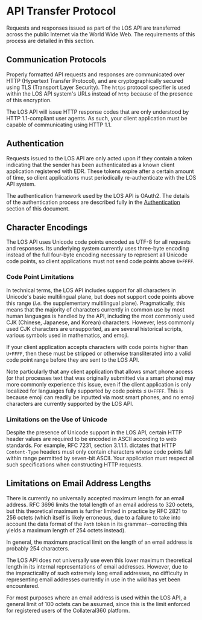 # API Transfer Protocol

Requests and responses issued as part of the LOS API are
transferred across the public Internet via the World Wide Web.
The requirements of this process are detailed in this section.

## Communication Protocols

Properly formatted API requests and responses are communicated
over HTTP (Hypertext Transfer Protocol), and are cryptographically
secured using TLS (Transport Layer Security). The `https` protocol
specifier is used within the LOS API system's URLs instead of
`http` because of the presence of this encryption.

The LOS API will issue HTTP response codes that are only
understood by HTTP 1.1-compliant user agents. As such, your
client application must be capable of communicating using
HTTP 1.1. 

## Authentication

Requests issued to the LOS API are only acted upon if they
contain a token indicating that the sender has been
authenticated as a known client application registered with
EDR. These tokens expire after a certain amount of time,
so client applications must periodically re-authenticate with
the LOS API system.

The authentication framework used by the LOS API is OAuth2.
The details of the authentication process are described fully
in the [Authentication](authentication.md) section of this
document. 

## Character Encodings

The LOS API uses Unicode code points encoded as UTF-8 for all
requests and responses. Its underlying system currently uses
three-byte encoding instead of the full four-byte encoding
necessary to represent all Unicode code points, so client
applications must not send code points above `U+FFFF`.

### Code Point Limitations

In technical terms, the LOS API includes support for all
characters in Unicode's basic multilingual plane, but does
not support code points above this range (_i.e._ the
supplementary multilingual plane). Pragmatically, this
means that the majority of characters currently in common
use by most human languages is handled by the API, including
the most commonly used CJK (Chinese, Japanese, and Korean)
characters. However, less commonly used CJK characters are
unsupported, as are several historical scripts, various symbols
used in mathematics, and emoji.

If your client application accepts characters with code points
higher than `U+FFFF`, then these must be stripped or otherwise
transliterated into a valid code point range before they are
sent to the LOS API.

Note particularly that any client application that allows
smart phone access (or that processes text that was originally
submitted via a smart phone) may more commonly experience
this issue, even if the client application is only localized
for languages fully supported by code points ≤ `U+FFFF`. This
is because emoji can readily be inputted via most smart
phones, and no emoji characters are currently supported by
the LOS API. 

### Limitations on the Use of Unicode

Despite the presence of Unicode support in the LOS API, certain
HTTP header values are required to be encoded in ASCII according
to web standards. For example, RFC 7231, section 3.1.1.1.
dictates that HTTP `Content-Type` headers must only contain
characters whose code points fall within range permitted by
seven-bit ASCII. Your application must respect all such
specifications when constructing HTTP requests.

## Limitations on Email Address Lengths

There is currently no universally accepted maximum length
for an email address. RFC 3696 limits the total length of
an email address to 320 octets, but this theoretical
maximum is further limited in practice by RFC 2821 to 256
octets (which itself is likely erroneous, due to a failure
to take into account the data format of the `Path` token
in its grammar--correcting this yields a maximum length of
254 octets instead).

In general, the maximum practical limit on the length of an
email address is probably 254 characters.

The LOS API does not universally use even this lower
maximum theoretical length in its internal representations
of email addresses. However, due to the impracticality of
such extremely long email addresses, no difficulty in
representing email addresses currently in use in the wild
has yet been encountered.

For most purposes where an email address is used within
the LOS API, a general limit of 100 octets can be
assumed, since this is the limit enforced for registered
users of the Collateral360 platform.
